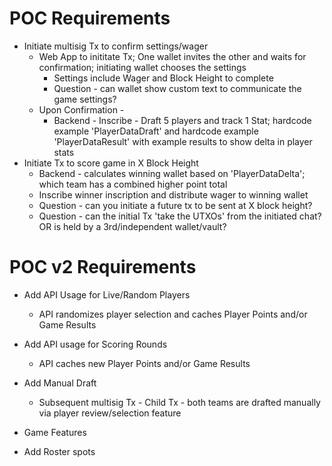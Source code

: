 # POC Requirements
* Initiate multisig Tx to confirm settings/wager
    * Web App to inititate Tx; One wallet invites the other and waits for confirmation; initiating wallet chooses the settings
        * Settings include Wager and Block Height to complete
        * Question - can wallet show custom text to communicate the game settings?
    * Upon Confirmation - 
        * Backend - Inscribe - Draft 5 players and track 1 Stat; hardcode example 'PlayerDataDraft' and hardcode example 'PlayerDataResult' with example results to show delta in player stats
* Initiate Tx to score game in X Block Height
    * Backend - calculates winning wallet based on 'PlayerDataDelta'; which team has a combined higher point total
    * Inscribe winner inscription and distribute wager to winning wallet
    * Question - can you initiate a future tx to be sent at X block height?
    * Question - can the initial Tx 'take the UTXOs' from the initiated chat? OR is held by a 3rd/independent wallet/vault?



# POC v2 Requirements
* Add API Usage for Live/Random Players
    * API randomizes player selection and caches Player Points and/or Game Results
* Add API usage for Scoring Rounds
    * API caches new Player Points and/or Game Results

* Add Manual Draft
    * Subsequent multisig Tx - Child Tx - both teams are drafted manually via player review/selection feature

* Game Features
* Add Roster spots